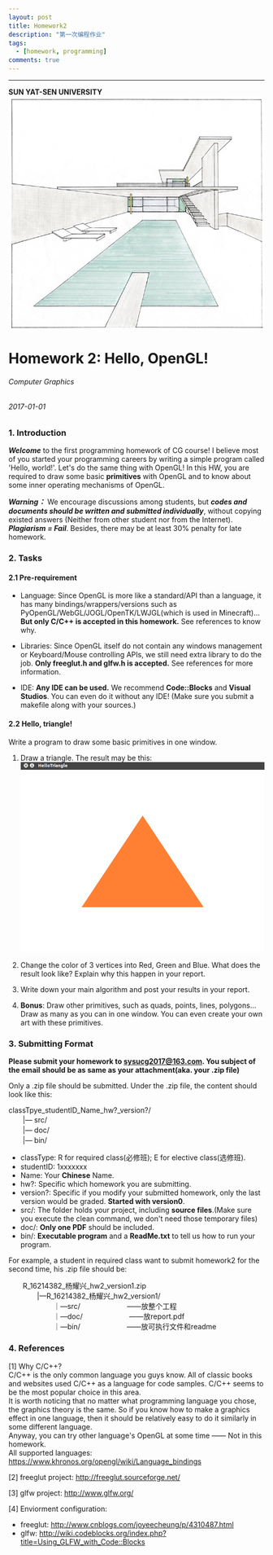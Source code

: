 ```yaml
---
layout: post
title: Homework2
description: "第一次编程作业"
tags:
  - [homework, programming]
comments: true
---
```


_ _ _
**SUN YAT-SEN UNIVERSITY**
<img src="/images/cover.jpg" style="text-align: center;clear: both;display: block;margin: auto;">


# Homework 2: Hello, OpenGL!
###### Computer Graphics
###### 2017-01-01

### 1. Introduction
***Welcome*** to the first programming homework of CG course! I believe most of you started your programming careers by writing a simple program called 'Hello, world!'. Let's do the same thing with OpenGL! In this HW, you are required to draw some basic **primitives** with OpenGL and to know about some inner operating mechanisms of OpenGL.

***Warning：*** We encourage discussions among students, but ***codes and documents should be written and submitted individually***, without copying existed answers (Neither from other student nor from the Internet). ***Plagiarism = Fail***. Besides, there may be at least 30% penalty for late homework.

### 2. Tasks

#### 2.1 Pre-requirement
- Language: Since OpenGL is more like a standard/API than a language, it has many bindings/wrappers/versions such as PyOpenGL/WebGL/JOGL/OpenTK/LWJGL(which is used in Minecraft)... **But only C/C++ is accepted in this homework.** See references to know why.

- Libraries: Since OpenGL itself do not contain any windows management or Keyboard/Mouse controlling APIs, we still need extra library to do the job. **Only freeglut.h and glfw.h is accepted.** See references for more information.

- IDE: **Any IDE can be used.** We recommend **Code::Blocks** and **Visual Studios**. You can even do it without any IDE! (Make sure you submit a makefile along with your sources.)

#### 2.2 Hello, triangle!
Write a program to draw some basic primitives in one window.
1. Draw a triangle. The result may be this:
![](/images/02.png)

2. Change the color of 3 vertices into Red, Green and Blue. What does the result look like? Explain why this happen in your report.
3. Write down your main algorithm and post your results in your report.
4. **Bonus**: Draw other primitives, such as quads, points, lines, polygons... Draw as many as you can in one window. You can even create your own art with these primitives.

### 3. Submitting Format

**Please submit your homework to sysucg2017@163.com. You subject of the email should be as same as your attachment(aka. your .zip file)**

Only a .zip file should be submitted. Under the .zip file, the content should look like this:

classTpye\_studentID\_Name\_hw?\_version?/  
　　|— src/  
　　|— doc/  
　　|— bin/  

- classType: R for required class(必修班); E for elective class(选修班).
- studentID: 1xxxxxxx
- Name: Your **Chinese** Name.
- hw?: Specific which homework you are submitting.
- version?: Specific if you modify your submitted homework, only the last version would be graded. **Started with version0**.
- src/: The folder holds your project, including **source files**.(Make sure you execute the clean command, we don't need those temporary files)
- doc/: **Only one PDF** should be included.
- bin/: **Executable program** and a **ReadMe.txt** to tell us how to run your program.

For example, a student in required class want to submit homework2 for the second time, his .zip file should be:

　　R\_16214382\_杨耀兴\_hw2\_version1.zip  
  　　　　|—R\_16214382\_杨耀兴\_hw2_version1/  
  　　　　  　　｜—src/  　　　　  　　——放整个工程  
  　　　　  　　｜—doc/  　　　　  　　——放report.pdf  
  　　　　  　　｜—bin/  　　　　  　　——放可执行文件和readme  


### 4. References

[1] Why C/C++?  
C/C++ is the only common language you guys know. All of classic books and websites used C/C++ as a language for code samples. C/C++ seems to be the most popular choice in this area.  
It is worth noticing that no matter what programming language you chose, the graphics theory is the same. So if you know how to make a graphics effect in one language, then it should be relatively easy to do it similarly in some different language.  
Anyway, you can try other language's OpenGL at some time —— Not in this homework.  
All supported languages: https://www.khronos.org/opengl/wiki/Language_bindings  

[2] freeglut project: http://freeglut.sourceforge.net/  

[3] glfw project: http://www.glfw.org/  

[4] Enviorment configuration:  
- freeglut: http://www.cnblogs.com/joyeecheung/p/4310487.html  
- glfw: http://wiki.codeblocks.org/index.php?title=Using_GLFW_with_Code::Blocks  
